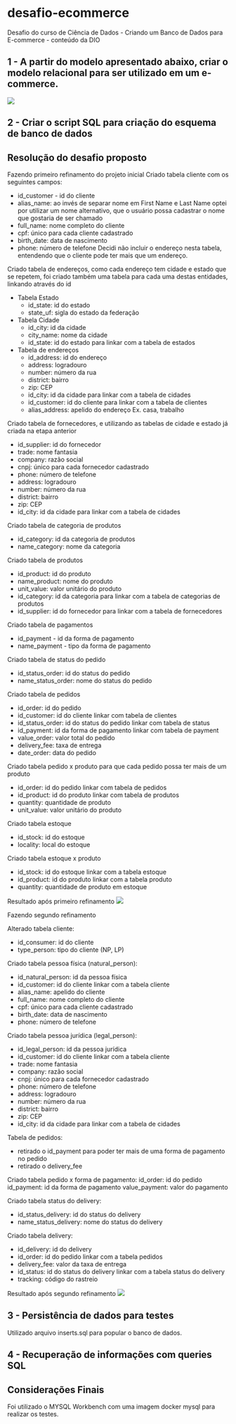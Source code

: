 # desafio-ecommerce
Desafio do curso de Ciência de Dados - Criando um Banco de Dados para E-commerce - conteúdo da DIO

## 1 - A partir do modelo apresentado abaixo, criar o modelo relacional para ser utilizado em um e-commerce.

<img src="ER-Ecommerce.png">

## 2 - Criar o script SQL para criação do esquema de banco de dados

## Resolução do desafio proposto

Fazendo primeiro refinamento do projeto inicial
Criado tabela cliente com os seguintes campos:
- id_customer - id do cliente
- alias_name: ao invés de separar nome em First Name e Last Name optei por utilizar um nome alternativo, que o usuário possa cadastrar o nome que gostaria de ser chamado
- full_name: nome completo do cliente
- cpf: único para cada cliente cadastrado
- birth_date: data de nascimento
- phone: número de telefone
Decidi não incluir o endereço nesta tabela, entendendo que o cliente pode ter mais que um endereço.

Criado tabela de endereços, como cada endereço tem cidade e estado que se repetem, foi criado também uma tabela para cada uma destas entidades, linkando através do id
- Tabela Estado
  - id_state: id do estado
  - state_uf: sigla do estado da federação
- Tabela Cidade
  - id_city: id da cidade
  - city_name: nome da cidade
  - id_state: id do estado para linkar com a tabela de estados
- Tabela de endereços
  - id_address: id do endereço
  - address: logradouro
  - number: número da rua
  - district: bairro
  - zip: CEP
  - id_city: id da cidade para linkar com a tabela de cidades
  - id_customer: id do cliente para linkar com a tabela de clientes
  - alias_address: apelido do endereço Ex. casa, trabalho

Criado tabela de fornecedores, e utilizando as tabelas de cidade e estado já criada na etapa anterior
- id_supplier: id do fornecedor
- trade: nome fantasia
- company: razão social
- cnpj: único para cada fornecedor cadastrado
- phone: número de telefone
- address: logradouro
- number: número da rua
- district: bairro
- zip: CEP
- id_city: id da cidade para linkar com a tabela de cidades

Criado tabela de categoria de produtos
- id_category: id da categoria de produtos
- name_category: nome da categoria

Criado tabela de produtos
- id_product: id do produto
- name_product: nome do produto
- unit_value: valor unitário do produto
- id_category: id da categoria para linkar com a tabela de categorias de produtos
- id_supplier: id do fornecedor para linkar com a tabela de fornecedores

Criado tabela de pagamentos
- id_payment - id da forma de pagamento
- name_payment - tipo da forma de pagamento

Criado tabela de status do pedido
- id_status_order: id do status do pedido
- name_status_order: nome do status do pedido

Criado tabela de pedidos
- id_order: id do pedido
- id_customer: id do cliente linkar com tabela de clientes
- id_status_order: id do status do pedido linkar com tabela de status
- id_payment: id da forma de pagamento linkar com tabela de payment
- value_order: valor total do pedido
- delivery_fee: taxa de entrega
- date_order: data do pedido

Criado tabela pedido x produto
para que cada pedido possa ter mais de um produto
- id_order: id do pedido linkar com tabela de pedidos
- id_product: id do produto linkar com tabela de produtos
- quantity: quantidade de produto
- unit_value: valor unitário do produto

Criado tabela estoque
- id_stock: id do estoque
- locality: local do estoque

Criado tabela estoque x produto
- id_stock: id do estoque linkar com a tabela estoque
- id_product: id do produto linkar com a tabela produto
- quantity: quantidade de produto em estoque


Resultado após primeiro refinamento
<img src="EER-ap%C3%B3s-primeiro-refinamento.png">

Fazendo segundo refinamento

Alterado tabela cliente:
- id_consumer: id do cliente
- type_person: tipo do cliente (NP, LP)

Criado tabela pessoa física (natural_person):
- id_natural_person: id da pessoa física
- id_customer: id do cliente linkar com a tabela cliente
- alias_name: apelido do cliente
- full_name: nome completo do cliente
- cpf: único para cada cliente cadastrado
- birth_date: data de nascimento
- phone: número de telefone

Criado tabela pessoa jurídica (legal_person):
- id_legal_person: id da pessoa jurídica
- id_customer: id do cliente linkar com a tabela cliente
- trade: nome fantasia
- company: razão social
- cnpj: único para cada fornecedor cadastrado
- phone: número de telefone
- address: logradouro
- number: número da rua
- district: bairro
- zip: CEP
- id_city: id da cidade para linkar com a tabela de cidades

Tabela de pedidos:
- retirado o id_payment para poder ter mais de uma forma de pagamento no pedido
- retirado o delivery_fee

Criado tabela pedido x forma de pagamento:
id_order: id do pedido
id_payment: id da forma de pagamento
value_payment: valor do pagamento

Criado tabela status do delivery:
- id_status_delivery: id do status do delivery
- name_status_delivery: nome do status do delivery

Criado tabela delivery:
- id_delivery: id do delivery
- id_order: id do pedido linkar com a tabela pedidos
- delivery_fee: valor da taxa de entrega
- id_status: id do status do delivery linkar com a tabela status do delivery
- tracking: código do rastreio

Resultado após segundo refinamento
<img src="EER-segundo-refinamento.png">


## 3 - Persistência de dados para testes

Utilizado arquivo inserts.sql para popular o banco de dados.

## 4 - Recuperação de informações com queries SQL


## Considerações Finais
Foi utilizado o MYSQL Workbench com uma imagem docker mysql para realizar os testes.